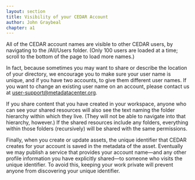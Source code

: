 ```yaml
---
layout: section
title: Visibility of your CEDAR Account
author: John Graybeal
chapter: a1
---
```


All of the CEDAR account names are visible to other CEDAR users, by navigating to the /All/Users folder. (Only 100 users are loaded at a time; scroll to the bottom of the page to load more names.)

In fact, because sometimes you may want to share or describe the location of your directory, we encourage you to make sure your user name is unique, and if you have two accounts, to give them different user names. If you want to change an existing user name on an account, please contact us at user-support@metadatacenter.org.

If you share content that you have created in your workspace, anyone who can see your shared resources will also see the text naming the folder hierarchy within which they live. (They will not be able to navigate into that hierarchy, however.) If the shared resources include any folders, everything within those folders (recursively) will be shared with the same permissions.

Finally, when you create or update assets, the unique identifier that CEDAR creates for your account is saved in the metadata of the asset. Eventually we may publish a service that provides your account name—and any other profile information you have explicitly shared—to someone who visits the unique identifier. To avoid this, keeping your work private will prevent anyone from discovering your unique identifier.
